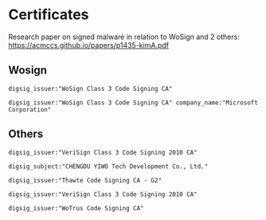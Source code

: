 # Certificates

Research paper on signed malware in relation to WoSign and 2 others:
https://acmccs.github.io/papers/p1435-kimA.pdf


## Wosign

`digsig_issuer:"WoSign Class 3 Code Signing CA"`

`digsig_issuer:"WoSign Class 3 Code Signing CA" company_name:"Microsoft Corporation"`

## Others

`digsig_issuer:"VeriSign Class 3 Code Signing 2010 CA"`

`digsig_subject:"CHENGDU YIWO Tech Development Co., Ltd."`

`digsig_issuer:"Thawte Code Signing CA - G2"`

`digsig_issuer:"VeriSign Class 3 Code Signing 2010 CA"`

`digsig_issuer:"WoTrus Code Signing CA"`

